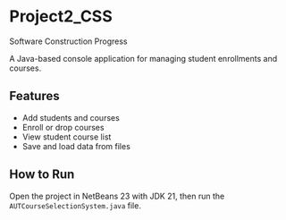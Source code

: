 # Project2_CSS
Software Construction Progress

A Java-based console application for managing student enrollments and courses.

## Features
- Add students and courses
- Enroll or drop courses
- View student course list
- Save and load data from files

## How to Run
Open the project in NetBeans 23 with JDK 21, then run the `AUTCourseSelectionSystem.java` file.
